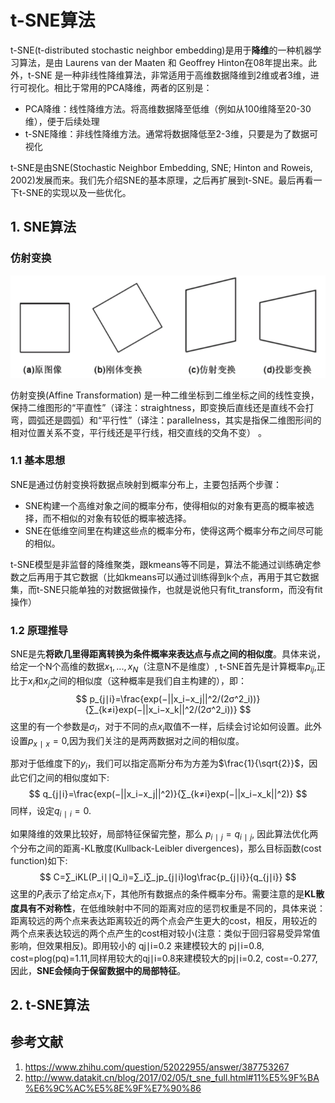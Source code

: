 # t-SNE算法

t-SNE(t-distributed stochastic neighbor embedding)是用于**降维**的一种机器学习算法，是由 Laurens van der Maaten 和 Geoffrey Hinton在08年提出来。此外，t-SNE 是一种非线性降维算法，非常适用于高维数据降维到2维或者3维，进行可视化。相比于常用的PCA降维，两者的区别是：

- PCA降维：线性降维方法。将高维数据降至低维（例如从100维降至20-30维），便于后续处理
- t-SNE降维：非线性降维方法。通常将数据降低至2-3维，只要是为了数据可视化

t-SNE是由SNE(Stochastic Neighbor Embedding, SNE; Hinton and Roweis, 2002)发展而来。我们先介绍SNE的基本原理，之后再扩展到t-SNE。最后再看一下t-SNE的实现以及一些优化。

## 1. SNE算法

### 仿射变换

![image](../img/120296-20160218190315722-2110673980.png)

仿射变换(Affine Transformation) 是一种二维坐标到二维坐标之间的线性变换，保持二维图形的“平直性”（译注：straightness，即变换后直线还是直线不会打弯，圆弧还是圆弧）和“平行性”（译注：parallelness，其实是指保二维图形间的相对位置关系不变，平行线还是平行线，相交直线的交角不变）  。

### 1.1 基本思想

SNE是通过仿射变换将数据点映射到概率分布上，主要包括两个步骤：

- SNE构建一个高维对象之间的概率分布，使得相似的对象有更高的概率被选择，而不相似的对象有较低的概率被选择。
- SNE在低维空间里在构建这些点的概率分布，使得这两个概率分布之间尽可能的相似。

t-SNE模型是非监督的降维聚类，跟kmeans等不同是，算法不能通过训练确定参数之后再用于其它数据（比如kmeans可以通过训练得到k个点，再用于其它数据集，而t-SNE只能单独的对数据做操作，也就是说他只有fit_transform，而没有fit操作）

### 1.2 原理推导

SNE是先**将欧几里得距离转换为条件概率来表达点与点之间的相似度**。具体来说，给定一个N个高维的数据$x_1,...,x_N$（注意N不是维度）, t-SNE首先是计算概率$p_{ij}$,正比于$x_i$和$x_j$之间的相似度（这种概率是我们自主构建的），即：
$$
p_{j∣i}=\frac{exp(−||x_i−x_j||^2/(2σ^2_i))}{∑_{k≠i}exp(−||x_i−x_k||^2/(2σ^2_i))}
$$
这里的有一个参数是$σ_i$，对于不同的点$x_i$取值不一样，后续会讨论如何设置。此外设置$p_{x∣x}=0$,因为我们关注的是两两数据对之间的相似度。

那对于低维度下的$y_i$，我们可以指定高斯分布为方差为$\frac{1}{\sqrt{2}}$，因此它们之间的相似度如下:
$$
q_{j∣i}=\frac{exp(−||x_i−x_j||^2)}{∑_{k≠i}exp(−||x_i−x_k||^2)}
$$
同样，设定$q_{i∣i}=0$.

如果降维的效果比较好，局部特征保留完整，那么 $p_{i∣j}=q_{i∣j}$, 因此算法优化两个分布之间的距离-KL散度(Kullback-Leibler divergences)，那么目标函数(cost function)如下:
$$
C=∑_iKL(P_i∣∣Q_i)=∑_i∑_jp_{j∣i}log\frac{p_{j∣i}}{q_{j∣i}}
$$
这里的$P_i$表示了给定点$x_i$下，其他所有数据点的条件概率分布。需要注意的是**KL散度具有不对称性**，在低维映射中不同的距离对应的惩罚权重是不同的，具体来说：距离较远的两个点来表达距离较近的两个点会产生更大的cost，相反，用较近的两个点来表达较远的两个点产生的cost相对较小(注意：类似于回归容易受异常值影响，但效果相反)。即用较小的 qj∣i=0.2 来建模较大的 pj∣i=0.8, cost=plog(pq)=1.11,同样用较大的qj∣i=0.8来建模较大的pj∣i=0.2, cost=-0.277, 因此，**SNE会倾向于保留数据中的局部特征**。

## 2. t-SNE算法

## 参考文献

1. https://www.zhihu.com/question/52022955/answer/387753267
2. http://www.datakit.cn/blog/2017/02/05/t_sne_full.html#11%E5%9F%BA%E6%9C%AC%E5%8E%9F%E7%90%86